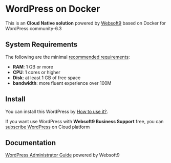 # WordPress on Docker  

This is an **Cloud Native solution** powered by [Websoft9](https://www.websoft9.com) based on Docker for WordPress community-6.3

## System Requirements

The following are the minimal [recommended requirements](https://www.wordpress.org/docs/user_guide/en/install-requirements.html):

* **RAM**: 1 GB or more
* **CPU**: 1 cores or higher
* **Disk**: at least 1 GB of free space
* **bandwidth**: more fluent experience over 100M  

## Install

You can install this WordPress by [How to use it?](https://github.com/Websoft9/docker-library#how-to-use-it).   

If you want use WordPress with **Websoft9 Business Support** free, you can [subscribe WordPress](https://www.websoft9.com/apps) on Cloud platform

## Documentation

[WordPress Administrator Guide](https://support.websoft9.com/docs/wordpress) powered by Websoft9
